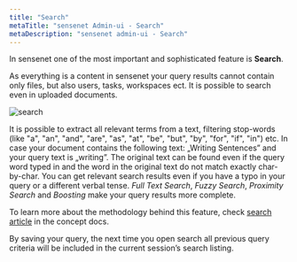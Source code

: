 ```yaml
---
title: "Search"
metaTitle: "sensenet Admin-ui - Search"
metaDescription: "sensenet admin-ui - Search"
---
```


In sensenet one of the most important and sophisticated feature is **Search**.

As everything is a content in sensenet your query results cannot contain only files, but also users, tasks, workspaces ect.
It is possible to search even in uploaded documents.

![search](../concepts/img/search.gif)

It is possible to extract all relevant terms from a text, filtering stop-words (like "a", "an", "and", "are", "as", "at", "be", "but", "by", "for", "if", "in") etc. In case your document contains the following text: „Writing Sentences” and your query text is „writing”. The original text can be found even if the query word typed in and the word in the original text do not match exactly char-by-char. You can get relevant search results even if you have a typo in your query or a different verbal tense.
_Full Text Search_, _Fuzzy Search_, _Proximity Search_ and _Boosting_ make your query results more complete.

To learn more about the methodology behind this feature, check [search article](/concepts/basics/04-search) in the concept docs.

By saving your query, the next time you open search all previous query criteria will be included in the current session’s search listing.
